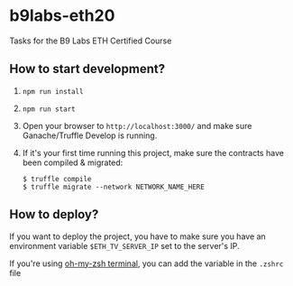 # b9labs-eth20
Tasks for the B9 Labs ETH Certified Course

## How to start development?
1. `npm run install`
2. `npm run start`
3. Open your browser to `http://localhost:3000/` and make sure Ganache/Truffle Develop is running.
4. If it's your first time running this project, make sure the contracts have been compiled & migrated:

    ```
    $ truffle compile
    $ truffle migrate --network NETWORK_NAME_HERE
    ```

## How to deploy?

If you want to deploy the project, you have to make sure you have an environment variable `$ETH_TV_SERVER_IP` set to the server's IP.

If you're using [oh-my-zsh terminal](https://ohmyz.sh/), you can add the variable in the `.zshrc` file
